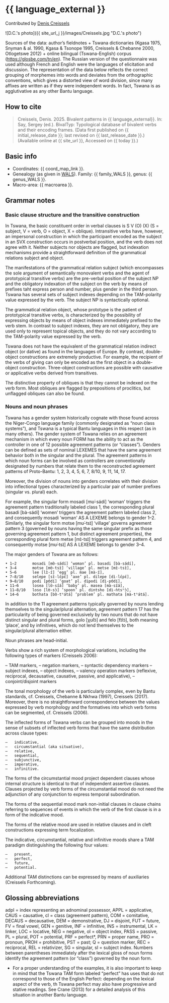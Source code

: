 # {{ language_external }}
Contributed by [Denis Creissels](http://www.deniscreissels.fr/)

![D.C.'s photo]({{ site_url_j }}/images/Creissels.jpg "D.C.'s photo")

Sources of the data: author’s fieldnotes + Tswana dictionaries (Kgasa 1975, Snyman & al. 1990, Kgasa & Tsonope 1995, Creissels & Chebanne 2000, Otlogetswe 2012) + online bilingual (Tswana-English) corpus (https://glosbe.com/tn/en). The Russian version of the questionnaire was used although French and English were the languages of elicitation and discussion. The representation of the data below reflects the correct grouping of morphemes into words and deviates from the orthographic conventions,  which gives a distorted view of word division, since many affixes are written as if they were independent words. In fact, Tswana is as agglutivative as any other Bantu language. 

## How to cite
> Creissels, Denis. 2025. Bivalent patterns in {{ language_external}}. 
> In: Say, Sergey (ed.). BivalTyp: Typological database of bivalent verbs and their encoding frames. 
> (Data first published on {{ initial_release_date }}; 
> last revised on {{ last_release_date }}.) (Available online at {{ site_url }}, 
> Accessed on {{ today }}.)

## Basic info
- Coordinates: {{ coord_map_link }}.
- Genealogy (as given in [WALS](https://wals.info/)). Family: {{ family_WALS }}, genus: {{ genus_WALS }}.
- Macro-area: {{ macroarea }}.

## Grammar notes

### Basic clause structure and the transitive construction

In Tswana, the basic constituent order in verbal clauses is S V (O) (X) (S = subject, V = verb, O = object, X = oblique). Intransitive verbs have, however, an impersonal construction in which the participant encoded as the subject in an SVX construction occurs in postverbal position, and the verb does not agree with it. Neither subjects nor objects are flagged, but indexation mechanisms provide a straightforward definition of the grammatical relations subject and object.

The manifestations of the grammatical relation subject (which encompasses the sole argument of semantically monovalent verbs and the agent of prototypical transitive verbs) are the pre-verbal position of the subject NP and the obligatory indexation of the subject on the verb by means of prefixes taht express person and number, plus gender in the third person. Tswana has several sets of subject indexes depending on the TAM-polarity value expressed by the verb. The subject NP is syntactically optional.

The grammatical relation object, whose prototype is the patient of prototypical transitive verbs, is characterized by the possibility of expressing objects by means of object indexes immediately prefixed to the verb stem. In contrast to subject indexes, they are not obligatory, they are used only to represent topical objects, and they do not vary according to the TAM-polarity value expressed by the verb.

Tswana does not have the equivalent of the grammatical relation indirect object (or dative) as found in the languages of Europe. By contrast, double-object constructions are extremely productive. For example, the recipient of the verbs of giving can only be encoded as the first object in a double-object construction. Three-object constructions are possible with causative or applicative verbs derived from transitives.

The distinctive property of obliques is that they cannot be indexed on the verb form. Most obliques are flagged by prepositions of proclitics, but unflagged obliques can also be found.

### Nouns and noun phrases

Tswana has a gender system historically cognate with those found across the Niger-Congo language family (commonly designated as “noun class systems”), and Tswana is a typical Bantu languages in this respect (as in many others). The gender system of Tswana relies on an agreement mechanism in which every noun FORM has the ability to act as the controller in one of 12 possible agreement patterns (or “classes”). Genders can be defined as sets of nominal LEXEMES that have the same agreement behavior both in the singular and the plural. The agreement patterns in which noun forms can be involved as controllers are conventionally designated by numbers that relate them to the reconstructed agreement patterns of Proto-Bantu: 1, 2, 3, 4, 5, 6, 7, 8/10, 9, 11, 14, 17.

Moreover, the division of nouns into genders correlates with their division into inflectional types characterized by a particular pair of number prefixes (singular vs. plural) each.

For example, the singular form mosadi [mʊ̀-sádí] ‘woman’ triggers the agreement pattern traditionally labeled class 1, the corresponding plural basadi [bà-sádí] ‘women’ triggers the agreement pattern labeled class 2, and consequently mosadi ‘woman’ AS A LEXEME belongs to gender 1–2. Similarly, the singular form motse [mʊ̀-tsɪ̀] ‘village’ governs agreement pattern 3 (governed by nouns having the same singular prefix as those governing agreement pattern 1, but distinct agreement properties), the corresponding plural form metse [mɪ̀-tsɪ̀] triggers agreement pattern 4, and consequently motse [mʊ̀-tsɪ̀] AS A LEXEME belongs to gender 3–4.

The major genders of Tswana are as follows:
	
	• 1–2 		mosadi [mʊ̀-sádí] ‘woman’ pl. basadi [bà-sádí], 
	• 3–4 		motse [mʊ̀-tsɪ̀] ‘village’ pl. metse [mɪ̀-tsɪ̀], 
	• 5–6 		lee [lɪ̀-ɪ́] ‘egg’ pl. mae [mà-ɪ́], 
	• 7–8/10 	selepe [sɪ̀-lɛ́pɛ́] ‘axe’ pl. dilepe [dì-lɛ́pɛ́],  
	• 9–8/10 	podi [pʊ́dí] ‘goat’ pl. dipodi [dì-pʊ́dí], 
	• 11–6 		losea [lʊ̀-sɪ́á] ‘baby’ pl. masea [mà-sɪ́á], 
	• 11–8/10 	loso [lʊ̀-sɔ̀] ‘spoon’ pl. dintsho [dì-ǹtsʰɔ̀], 
	• 14–6 		bothata [bʊ̀-tʰátá] ‘problem’ pl. mathata [mà-tʰátá].

In addition to the 11 agreement patterns typically governed by nouns lending themselves to the singular/plural alternation, agreement pattern 17 has the particularity of being governed exclusively by two nouns that do not have distinct singular and plural forms, golo [χʊ̀lɔ̀] and felo [fɪ̀lɔ̀], both meaning ‘place’, and by infinitives, which do not lend themselves to the singular/plural alternation either. 
	
Noun phrases are head-initial.

Verbs show a rich system of morphological variations, including the following types of markers (Creissels 2006):

–	TAM markers, 
–	negation markers, 
–	syntactic dependency markers
–	subject indexes, 
–	object indexes, 
–	valency operation markers (reflexive, reciprocal, decausative, causative, passive, and applicative), 
–	conjoint/disjoint markers  

The tonal morphology of the verb is particularly complex, even by Bantu standards, cf. Creissels, Chebanne & Nkhwa (1997), Creissels (2017). Moreover, there is no straightforward correspondence between the values expressed by verb morphology and the formatives into which verb forms can be segmented, cf. Creissels (2006).

The inflected forms of Tswana verbs can be grouped into moods in the sense of subsets of inflected verb forms that have the same distribution across clause types:

	–	indicative,
	–	circumstantial (aka situative),
	–	relative,
	–	sequential,
	–	subjunctive,
	–	imperative,
	–	infinitive.

The forms of the circumstantial mood project dependent clauses whose internal structure is identical to that of independent assertive clauses. Clauses projected by verb forms of the circumstantial mood do not need the adjunction of any conjunction to express temporal subordination.
	
The forms of the sequential mood mark non-initial clauses in clause chains referring to sequences of events in which the verb of the first clause is in a form of the indicative mood.
	
The forms of the relative mood are used in relative clauses and in cleft constructions expressing term focalization. 
	
The indicative, circumstantial, relative and infinitive moods share a TAM paradigm distinguishing the following four values:

	–	present,
	–	perfect,
	–	future,
	–	potential.

Additional TAM distinctions can be expressed by means of auxiliaries (Creissels Forthcoming).
	
## Glossing abbreviations

adpI = index representing an adnominal possessor, APPL = applicative, CAUS = causative, cl = class (agreement pattern), COM = comitative, DECAUS = decausative, DEM = demonstrative, DJ = disjoint, FUT = future, FV = final vowel,  GEN = genitive, INF = infinitive, INS = instrumental, LK = linker, LOC = locative, NEG = negative, oI = object index, PASS = passive, PL = plural, POT = potential, PRF = perfect*, PRN = proper name, PRO = pronoun, PROH = prohibitive, PST = past; Q = question marker, REC = reciprocal, REL = relativizer, SG = singular, sI = subject index. Numbers between parentheses immediately after the lexical gloss of noun forms identify the agreement pattern (or “class”) governed by the noun form.

* For a proper understanding of the examples, it is also important to keep in mind that the Tswana TAM form labeled “perfect” has uses that do not correspond to those of the English Perfect: depending on the lexical aspect of the verb, th Tswana perfect may also have progressive and stative readings. See Crane (2013) for a detailed analysis of this situation in another Bantu language.

